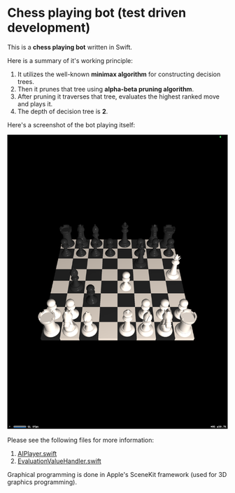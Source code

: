 # Chess playing bot (test driven development)

This is a **chess playing bot** written in Swift.

Here is a summary of it's working principle:

1. It utilizes the well-known **minimax algorithm** for constructing decision trees.
2. Then it prunes that tree using **alpha-beta pruning algorithm**.
3. After pruning it traverses that tree, evaluates the highest ranked move and plays it.
4. The depth of decision tree is **2**.

Here's a screenshot of the bot playing itself:

![Screenshot](https://github.com/AdnanZahid/Chess-AI-TDD/blob/master/Screenshot.png)

Please see the following files for more information:

1. [AIPlayer.swift](https://github.com/AdnanZahid/Chess-AI-TDD/blob/master/SharedResources/Models/AIPlayer.swift)
2. [EvaluationValueHandler.swift](https://github.com/AdnanZahid/Chess-AI-TDD/blob/master/SharedResources/Models/EvaluationValueHandler.swift)

Graphical programming is done in Apple's SceneKit framework (used for 3D graphics programming).

